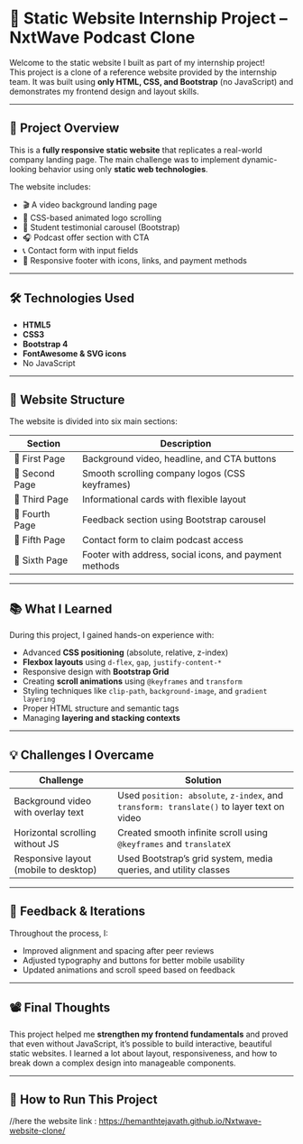 # 🎯 Static Website Internship Project – NxtWave Podcast Clone

Welcome to the static website I built as part of my internship project!  
This project is a clone of a reference website provided by the internship team. It was built using **only HTML, CSS, and Bootstrap** (no JavaScript) and demonstrates my frontend design and layout skills.

---

## 📌 Project Overview

This is a **fully responsive static website** that replicates a real-world company landing page. The main challenge was to implement dynamic-looking behavior using only **static web technologies**.

The website includes:

- 🎬 A video background landing page
- 🔁 CSS-based animated logo scrolling
- 💬 Student testimonial carousel (Bootstrap)
- 🎧 Podcast offer section with CTA
- 📞 Contact form with input fields
- 🔻 Responsive footer with icons, links, and payment methods

---

## 🛠️ Technologies Used

- **HTML5**
- **CSS3**
- **Bootstrap 4**
- **FontAwesome & SVG icons**
- No JavaScript

---

## 🧱 Website Structure

The website is divided into six main sections:

| Section | Description |
|--------|-------------|
| 🔹 First Page | Background video, headline, and CTA buttons |
| 🔹 Second Page | Smooth scrolling company logos (CSS keyframes) |
| 🔹 Third Page | Informational cards with flexible layout |
| 🔹 Fourth Page | Feedback section using Bootstrap carousel |
| 🔹 Fifth Page | Contact form to claim podcast access |
| 🔹 Sixth Page | Footer with address, social icons, and payment methods |

---

## 📚 What I Learned

During this project, I gained hands-on experience with:

- Advanced **CSS positioning** (absolute, relative, z-index)
- **Flexbox layouts** using `d-flex`, `gap`, `justify-content-*`
- Responsive design with **Bootstrap Grid**
- Creating **scroll animations** using `@keyframes` and `transform`
- Styling techniques like `clip-path`, `background-image`, and `gradient layering`
- Proper HTML structure and semantic tags
- Managing **layering and stacking contexts**

---

## 💡 Challenges I Overcame

| Challenge | Solution |
|----------|----------|
| Background video with overlay text | Used `position: absolute`, `z-index`, and `transform: translate()` to layer text on video |
| Horizontal scrolling without JS | Created smooth infinite scroll using `@keyframes` and `translateX` |
| Responsive layout (mobile to desktop) | Used Bootstrap’s grid system, media queries, and utility classes |

---

## 🔄 Feedback & Iterations

Throughout the process, I:
- Improved alignment and spacing after peer reviews
- Adjusted typography and buttons for better mobile usability
- Updated animations and scroll speed based on feedback

---

## 📽️ Final Thoughts

This project helped me **strengthen my frontend fundamentals** and proved that even without JavaScript, it’s possible to build interactive, beautiful static websites. I learned a lot about layout, responsiveness, and how to break down a complex design into manageable components.

---

## 🚀 How to Run This Project
//here the website link :
https://hemanthtejavath.github.io/Nxtwave-website-clone/
